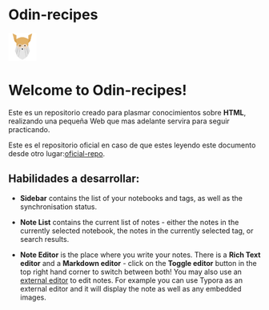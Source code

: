 # Odin-recipes

<img src="../_resources/odin.png" alt="odin.png" width="56" height="56" style="font-size: 15px;"> 

# Welcome to Odin-recipes!

Este es un repositorio creado para plasmar conocimientos sobre **HTML**, realizando una pequeña Web que mas adelante servira para seguir practicando.

Este es el repositorio oficial en caso de que estes leyendo este documento desde otro lugar:[oficial-repo](https://github.com/mrnoirhat/odin-recipes).

## Habilidades a desarrollar:

- **Sidebar** contains the list of your notebooks and tags, as well as the synchronisation status.
    
- **Note List** contains the current list of notes - either the notes in the currently selected notebook, the notes in the currently selected tag, or search results.
    
- **Note Editor** is the place where you write your notes. There is a **Rich Text editor** and a **Markdown editor** - click on the **Toggle editor** button in the top right hand corner to switch between both! You may also use an [external editor](https://joplinapp.org/help/#external-text-editor) to edit notes. For example you can use Typora as an external editor and it will display the note as well as any embedded images.